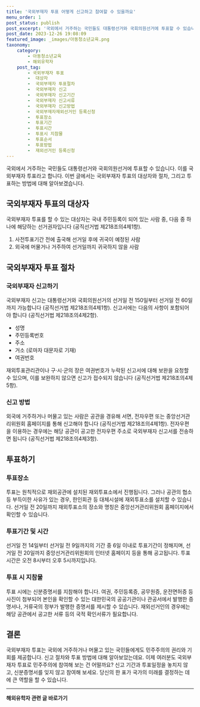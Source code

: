 ```yaml
---
title: '국외부재자 투표 어떻게 신고하고 참여할 수 있을까요'
menu_order: 1
post_status: publish
post_excerpt: '국외에서 거주하는 국민들도 대통령선거와 국회의원선거에 투표할 수 있습니다. 이를 국외부재자 투표라고 합니다. 이번 글에서는 국외부재자 투표의 대상자와 절차, 그리고 투표하는 방법에 대해 알아보겠습니다.'
post_date: 2023-12-26 19:08:09
featured_image: _images/아동청소년교육.png
taxonomy:
    category:
        - 아동청소년교육
        - 해외유학자
    post_tag:
        - 국외부재자 투표
        -  대상자
        -  국외부재자 투표절차
        -  국외부재자 신고
        -  국외부재자 신고기간
        -  국외부재자 신고서류
        -  국외부재자 신고방법
        -  국외부재자재외선거인 등록신청
        -  투표장소
        -  투표기간
        -  투표시간
        -  투표시 지참물
        -  투표순서
        -  투표방법
        -  재외선거인 등록신청
---
```



국외에서 거주하는 국민들도 대통령선거와 국회의원선거에 투표할 수 있습니다. 이를 국외부재자 투표라고 합니다. 이번 글에서는 국외부재자 투표의 대상자와 절차, 그리고 투표하는 방법에 대해 알아보겠습니다.

## 국외부재자 투표의 대상자

국외부재자 투표를 할 수 있는 대상자는 국내 주민등록이 되어 있는 사람 중, 다음 중 하나에 해당하는 선거권자입니다 (공직선거법 제218조의4제1항).

1. 사전투표기간 전에 출국해 선거일 후에 귀국이 예정된 사람
2. 외국에 머물거나 거주하여 선거일까지 귀국하지 않을 사람

## 국외부재자 투표 절차

### 국외부재자 신고하기

국외부재자 신고는 대통령선거와 국회의원선거의 선거일 전 150일부터 선거일 전 60일까지 가능합니다 (공직선거법 제218조의4제1항). 신고서에는 다음의 사항이 포함되어야 합니다 (공직선거법 제218조의4제2항).

- 성명
- 주민등록번호
- 주소
- 거소 (로마자 대문자로 기재)
- 여권번호

재외투표관리관이나 구·시·군의 장은 여권번호가 누락된 신고서에 대해 보완을 요청할 수 있으며, 이를 보완하지 않으면 신고가 접수되지 않습니다 (공직선거법 제218조의4제5항).

### 신고 방법

외국에 거주하거나 머물고 있는 사람은 공관을 경유해 서면, 전자우편 또는 중앙선거관리위원회 홈페이지를 통해 신고해야 합니다 (공직선거법 제218조의4제1항). 전자우편을 이용하는 경우에는 해당 공관이 공고한 전자우편 주소로 국외부재자 신고서를 전송하면 됩니다 (공직선거법 제218조의4제3항).

## 투표하기

### 투표장소

투표는 원칙적으로 재외공관에 설치된 재외투표소에서 진행됩니다. 그러나 공관의 협소 등 부득이한 사유가 있는 경우, 한인회관 등 대체시설에 재외투표소를 설치할 수 있습니다. 선거일 전 20일까지 재외투표소의 장소와 명칭은 중앙선거관리위원회 홈페이지에서 확인할 수 있습니다.

### 투표기간 및 시간

선거일 전 14일부터 선거일 전 9일까지의 기간 중 6일 이내로 투표기간이 정해지며, 선거일 전 20일까지 중앙선거관리위원회의 인터넷 홈페이지 등을 통해 공고됩니다. 투표시간은 오전 8시부터 오후 5시까지입니다.

### 투표 시 지참물

투표 시에는 신분증명서를 지참해야 합니다. 여권, 주민등록증, 공무원증, 운전면허증 등 사진이 첨부되어 본인을 확인할 수 있는 대한민국의 공공기관이나 관공서에서 발행한 증명서나, 거류국의 정부가 발행한 증명서를 제시할 수 있습니다. 재외선거인의 경우에는 해당 공관에서 공고한 서류 등의 국적 확인서류가 필요합니다.

## 결론

국외부재자 투표는 국외에 거주하거나 머물고 있는 국민들에게도 민주주의의 권리와 기회를 제공합니다. 신고 절차와 투표 방법에 대해 알아보았는데요. 이제 여러분도 국외부재자 투표로 민주주의에 참여해 보는 건 어떨까요? 신고 기간과 투표일정을 놓치지 않고, 신분증명서를 잊지 않고 참여해 보세요. 당신의 한 표가 국가의 미래를 결정하는 데에 큰 역할을 할 수 있습니다.
<!-- wp:separator -->
<hr class="wp-block-separator has-alpha-channel-opacity"/>
<!-- /wp:separator -->

<!-- wp:group {"backgroundColor":"base","layout":{"type":"constrained"}} -->
<div class="wp-block-group has-base-background-color has-background"><!-- wp:paragraph {"align":"center","fontSize":"medium"} -->
<p class="has-text-align-center has-large-font-size"><strong>해외유학자 관련 글 바로가기</strong></p>
<!-- /wp:paragraph -->


<!-- wp:latest-posts
{"categories":[{"id":35438,"count":19,"description":"","link":"https://uknowlaw.com/category/%ed%95%b4%ec%99%b8%ec%9c%a0%ed%95%99%ec%9e%90/","name":"해외유학자","slug":"해외유학자","taxonomy":"category","parent":0,"meta":[],"_links":{"self":[{"href":"https://uknowlaw.com/wp-json/wp/v2/categories/35438"}],"collection":[{"href":"https://uknowlaw.com/wp-json/wp/v2/categories"}],"about":[{"href":"https://uknowlaw.com/wp-json/wp/v2/taxonomies/category"}],"wp:post_type":[{"href":"https://uknowlaw.com/wp-json/wp/v2/posts?categories=35438"}],"curies":[{"name":"wp","href":"https://api.w.org/{rel}","templated":true}]}}],"postsToShow":100,"excerptLength":28,"postLayout":"grid","columns":2,"featuredImageAlign":"left","featuredImageSizeSlug":"large","fontSize":"small"} /--></div>
<!-- /wp:group -->